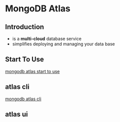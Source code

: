 # MongoDB Atlas

## Introduction

- is a **multi-cloud** database service
- simplifies deploying and managing your data base

## Start To Use

[mongodb atlas start to use](mongodb-atlas-use.md)

## atlas cli

[mongodb atlas cli](mongodb-atlas-cli.md)

## atlas ui
